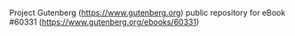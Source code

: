 Project Gutenberg (https://www.gutenberg.org) public repository for
eBook #60331 (https://www.gutenberg.org/ebooks/60331)
